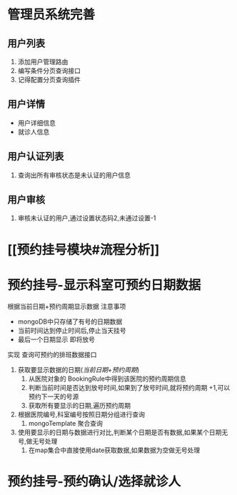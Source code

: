 # 管理员系统完善
## 用户列表
1. 添加用户管理路由
2. 编写条件分页查询接口
3. 记得配置分页查询插件
## 用户详情
- 用户详细信息
- 就诊人信息
## 用户认证列表
1. 查询出所有审核状态是未认证的用户信息
## 用户审核
1. 审核未认证的用户,通过设置状态码2,未通过设置-1

# [[预约挂号模块#流程分析]]

# 预约挂号-显示科室可预约日期数据
根据当前日期+预约周期显示数据
注意事项
- mongoDB中只存储了有号的日期数据
- 当前时间达到停止时间后,停止当天挂号
- 最后一个日期显示 即将放号

实现
查询可预约的排班数据接口
1. 获取要显示数据的日期(*当前日期+预约周期*)
	1. 从医院对象的 BookingRule中得到该医院的预约周期信息
	2. 判断当前时间是否达到放号时间,如果到了放号时间,就将预约周期 +1,可以预约下一天的号源
	3. 获取所有要显示的日期,遍历预约周期
2. 根据医院编号,科室编号按照日期分组进行查询
	1. mongoTemplate 聚合查询
3. 使用要显示的日期与数据进行对比,判断某个日期是否有数据,如果某个日期无号,做无号处理
	1. 在map集合中直接使用date获取数据,如果数据为空做无号处理

# 预约挂号-预约确认/选择就诊人